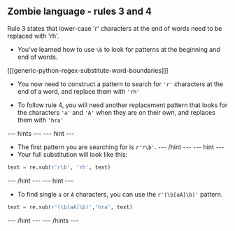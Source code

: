 ## Zombie language - rules 3 and 4

Rule 3 states that lower-case 'r' characters at the end of words need to be replaced with 'rh'.

- You've learned how to use `\b` to look for patterns at the beginning and end of words.

[[[generic-python-regex-substitute-word-boundaries]]]

- You now need to construct a pattern to search for `'r'` characters at the end of a word, and replace them with `'rh'`

- To follow rule 4, you will need another replacement pattern that looks for the characters `'a'` and `'A'` when they are on their own, and replaces them with `'hra'`

--- hints --- --- hint ---
- The first pattern you are searching for is `r'r\b'`.
--- /hint --- --- hint ---
- Your full substitution will look like this:
```python
text = re.sub(r'r\b', 'rh', text)
```
--- /hint --- --- hint ---
- To find single `a` or `A` characters, you can use the `r'(\b[aA]\b)'` pattern.
```python
text = re.sub(r'(\b[aA]\b)','hra', text)
```
--- /hint --- --- /hints ---
